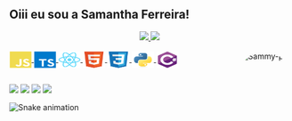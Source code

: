 ## Oiii eu sou a Samantha Ferreira!
<div align="center">
  <a href="https://github.com/sammyferreira">
 <img width="180em" src="https://github-readme-stats.vercel.app/api?username=SammyFerreira&show_icons=true&theme=radical&include_all_commits=true&count_private=true"/>
 <img width="180em" src="https://github-readme-stats.vercel.app/api/top-langs/?username=SammyFerreira&layout=compact&langs_count=7&theme=radical"/>
</div> 
<div style="display: inline_block"><br>
  <img align="center" alt="Sammy-Js" height="30" width="40" src="https://raw.githubusercontent.com/devicons/devicon/master/icons/javascript/javascript-plain.svg">
  <img align="center" alt="Sammy-Ts" height="30" width="40" src="https://raw.githubusercontent.com/devicons/devicon/master/icons/typescript/typescript-plain.svg">
  <img align="center" alt="Sammy-React" height="30" width="40" src="https://raw.githubusercontent.com/devicons/devicon/master/icons/react/react-original.svg">
  <img align="center" alt="Sammy-HTML" height="30" width="40" src="https://raw.githubusercontent.com/devicons/devicon/master/icons/html5/html5-original.svg">
  <img align="center" alt="Sammy-CSS" height="30" width="40" src="https://raw.githubusercontent.com/devicons/devicon/master/icons/css3/css3-original.svg">
  <img align="center" alt="Sammy-Python" height="30" width="40" src="https://raw.githubusercontent.com/devicons/devicon/master/icons/python/python-original.svg">
  <img align="center" alt="Sammy-Csharp" height="30" width="40" src="https://raw.githubusercontent.com/devicons/devicon/master/icons/csharp/csharp-original.svg">
  <img align="right" alt="Sammy-pic" height="150" style="border-radius:50px;" 
</div>
  
  ##
 
<div> 
  <a href="https://instagram.com/saah18_" target="_blank"><img src="https://img.shields.io/badge/-Instagram-%23E4405F?style=for-the-badge&logo=instagram&logoColor=white" target="_blank"></a>
  <a href="https://discord.gg/EEMHDrx3" target="_blank"><img src="https://img.shields.io/badge/Discord-7289DA?style=for-the-badge&logo=discord&logoColor=white" target="_blank"></a> 
  <a href = "mailto:samanthafsf1995@gmail.com"><img src="https://img.shields.io/badge/-Gmail-%23333?style=for-the-badge&logo=gmail&logoColor=white" target="_blank"></a>
  <a href="https://www.linkedin.com/in/Samantha Ferreira" target="_blank"><img src="https://img.shields.io/badge/-LinkedIn-%230077B5?style=for-the-badge&logo=linkedin&logoColor=white" target="_blank"></a> 
 
  ![Snake animation](https://github.com/sammyferreira/sammyferreira/blob/output/github-contribution-grid-snake.svg)
</div>

